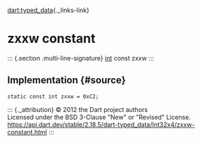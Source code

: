 [dart:typed\_data](../../dart-typed_data/dart-typed_data-library){._links-link}

zxxw constant
=============

::: {.section .multi-line-signature}
[int](../../dart-core/int-class) const zxxw
:::

Implementation {#source}
--------------

``` {.language-dart data-language="dart"}
static const int zxxw = 0xC2;
```

::: {._attribution}
© 2012 the Dart project authors\
Licensed under the BSD 3-Clause \"New\" or \"Revised\" License.\
<https://api.dart.dev/stable/2.18.5/dart-typed_data/Int32x4/zxxw-constant.html>
:::
